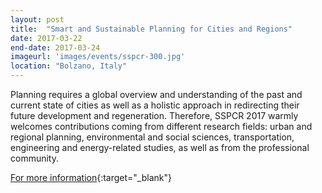 ```yaml
---
layout: post
title:  "Smart and Sustainable Planning for Cities and Regions"
date: 2017-03-22
end-date: 2017-03-24
imageurl: 'images/events/sspcr-300.jpg'
location: "Bolzano, Italy"
---
```

Planning requires a global overview and understanding of the past and current state of cities as well as a holistic approach in redirecting their future development and regeneration. Therefore, SSPCR 2017 warmly welcomes contributions coming from different research fields: urban and regional planning, environmental and social sciences, transportation, engineering and energy-related studies, as well as from the professional community.

[For more information](http://www.sspcr.eurac.edu){:target="_blank"}